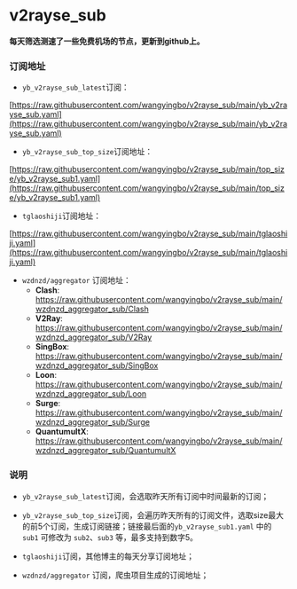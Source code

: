 # v2rayse_sub



**每天筛选测速了一些免费机场的节点，更新到github上。**


### 订阅地址

- `yb_v2rayse_sub_latest`订阅：

[https://raw.githubusercontent.com/wangyingbo/v2rayse_sub/main/yb_v2rayse_sub.yaml](https://raw.githubusercontent.com/wangyingbo/v2rayse_sub/main/yb_v2rayse_sub.yaml)

- `yb_v2rayse_sub_top_size`订阅地址：

[https://raw.githubusercontent.com/wangyingbo/v2rayse_sub/main/top_size/yb_v2rayse_sub1.yaml](https://raw.githubusercontent.com/wangyingbo/v2rayse_sub/main/top_size/yb_v2rayse_sub1.yaml)

- `tglaoshiji`订阅地址：

[https://raw.githubusercontent.com/wangyingbo/v2rayse_sub/main/tglaoshiji.yaml](https://raw.githubusercontent.com/wangyingbo/v2rayse_sub/main/tglaoshiji.yaml)

<!--
- [wzdnzd/aggregator](https://github.com/wzdnzd/aggregator?tab=readme-ov-file#%E4%BD%BF%E7%94%A8%E6%96%B9%E6%B3%95) 订阅地址：
	- **Clash**: [https://imperialb.in/r/guuxbjhm](https://imperialb.in/r/guuxbjhm)
	- **V2Ray**: [https://imperialb.in/r/xcsrzcfa](https://imperialb.in/r/xcsrzcfa)
	- **SingBox**: [https://imperialb.in/r/zedmtggy](https://imperialb.in/r/zedmtggy)
	- **Loon**: [https://imperialb.in/r/edbaufm0](https://imperialb.in/r/edbaufm0)
	- **Surge**: [https://imperialb.in/r/gbefuchp](https://imperialb.in/r/gbefuchp)
	- **QuantumultX**: [https://imperialb.in/r/qvorfkrq](https://imperialb.in/r/qvorfkrq)
-->

- `wzdnzd/aggregator` 订阅地址：
	- **Clash**: https://raw.githubusercontent.com/wangyingbo/v2rayse_sub/main/wzdnzd_aggregator_sub/Clash
	- **V2Ray**: https://raw.githubusercontent.com/wangyingbo/v2rayse_sub/main/wzdnzd_aggregator_sub/V2Ray
	- **SingBox**: https://raw.githubusercontent.com/wangyingbo/v2rayse_sub/main/wzdnzd_aggregator_sub/SingBox
	- **Loon**: https://raw.githubusercontent.com/wangyingbo/v2rayse_sub/main/wzdnzd_aggregator_sub/Loon
	- **Surge**: https://raw.githubusercontent.com/wangyingbo/v2rayse_sub/main/wzdnzd_aggregator_sub/Surge
	- **QuantumultX**: https://raw.githubusercontent.com/wangyingbo/v2rayse_sub/main/wzdnzd_aggregator_sub/QuantumultX

### 说明

- `yb_v2rayse_sub_latest`订阅，会选取昨天所有订阅中时间最新的订阅；

- `yb_v2rayse_sub_top_size`订阅，会遍历昨天所有的订阅文件，选取size最大的前5个订阅，生成订阅链接；链接最后面的`yb_v2rayse_sub1.yaml` 中的 `sub1` 可修改为 `sub2`、`sub3` 等，最多支持到数字5。

- `tglaoshiji`订阅，其他博主的每天分享订阅地址；

- `wzdnzd/aggregator` 订阅，爬虫项目生成的订阅地址；
